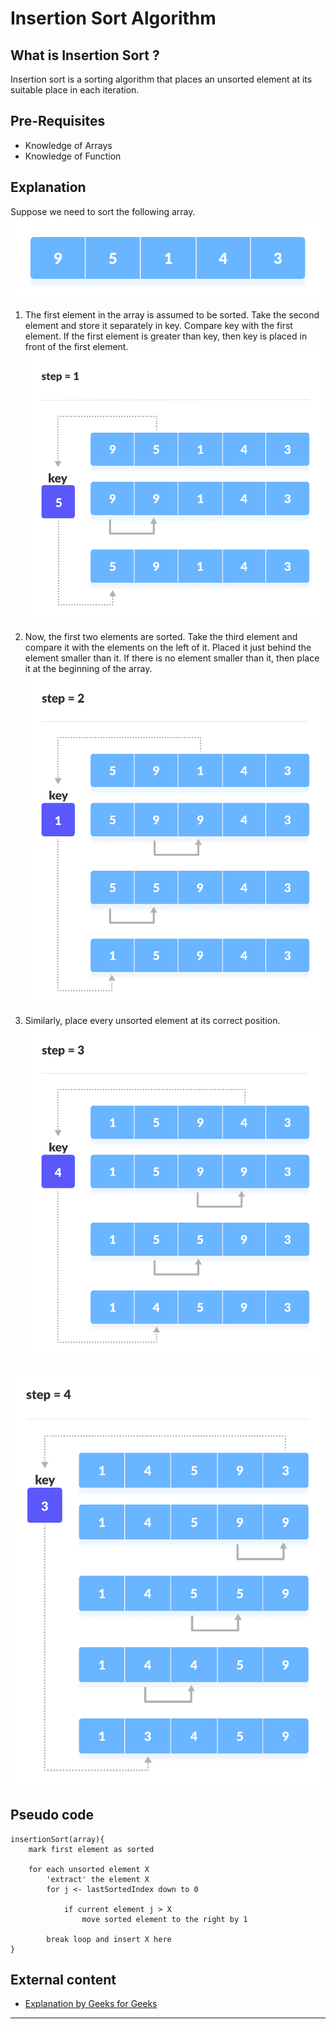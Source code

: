 # Insertion Sort Algorithm

## What is Insertion Sort ?

Insertion sort is a sorting algorithm that places an unsorted element at its suitable place in each iteration.

## Pre-Requisites
- Knowledge of Arrays
- Knowledge of Function

## Explanation

Suppose we need to sort the following array.
![Initial Array](images/pic1.png)

1. The first element in the array is assumed to be sorted. Take the second element and store it separately in key.
Compare key with the first element. If the first element is greater than key, then key is placed in front of the first element.
![Step 1](images/pic2.png)

2. Now, the first two elements are sorted.
Take the third element and compare it with the elements on the left of it. Placed it just behind the element smaller than it. If there is no element smaller than it, then place it at the beginning of the array.
![Step 2](images/pic3.png)

3. Similarly, place every unsorted element at its correct position.
![Step 3](images/pic4.png)

![Step 4](images/pic5.png)



## Pseudo code
```
insertionSort(array){
    mark first element as sorted

    for each unsorted element X
        'extract' the element X
        for j <- lastSortedIndex down to 0

            if current element j > X
                move sorted element to the right by 1

        break loop and insert X here
}
```

## External content

- [Explanation by Geeks for Geeks](https://www.geeksforgeeks.org/insertion-sort/)

---

